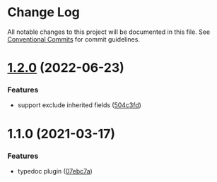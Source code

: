 # Change Log

All notable changes to this project will be documented in this file.
See [Conventional Commits](https://conventionalcommits.org) for commit guidelines.

# [1.2.0](https://github.com/easyops-cn/next-core/compare/@next-core/typedoc-plugin-filter-inherit@1.1.0...@next-core/typedoc-plugin-filter-inherit@1.2.0) (2022-06-23)


### Features

* support exclude inherited fields ([504c3fd](https://github.com/easyops-cn/next-core/commit/504c3fd22497c8acb13c688114954600b1f7ef8b))





# 1.1.0 (2021-03-17)


### Features

* typedoc plugin ([07ebc7a](https://github.com/easyops-cn/next-core/commit/07ebc7afe996f375d953b95c612e03ac5900f14a))
